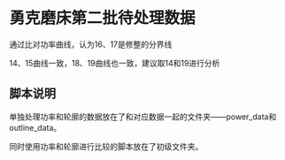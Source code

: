 # 勇克磨床第二批待处理数据

通过比对功率曲线，认为16、17是修整的分界线

14、15曲线一致，18、19曲线也一致，建议取14和19进行分析

## 脚本说明

单独处理功率和轮廓的数据放在了和对应数据一起的文件夹——power_data和outline_data。

同时使用功率和轮廓进行比较的脚本放在了初级文件夹。